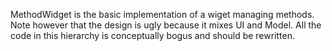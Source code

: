 MethodWidget is the basic implementation of a wiget managing methods.Note however that the design is ugly because it mixes UI and Model. All the code in this hierarchy is conceptually bogus and should be rewritten.
